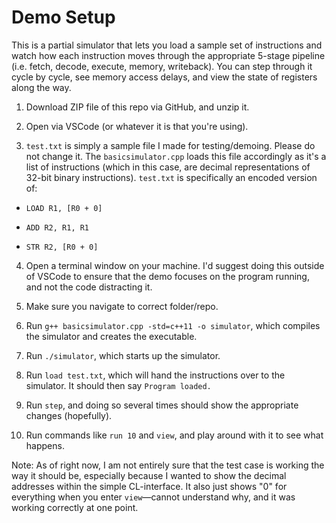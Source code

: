 # Demo Setup #

This is a partial simulator that lets you load a sample set of instructions and watch how each instruction moves through the appropriate 5-stage pipeline (i.e. fetch, decode, execute, memory, writeback). You can step through it cycle by cycle, see memory access delays, and view the state of registers along the way.

1. Download ZIP file of this repo via GitHub, and unzip it.

2. Open via VSCode (or whatever it is that you're using).

3. ```test.txt``` is simply a sample file I made for testing/demoing. Please do not change it. The ```basicsimulator.cpp``` loads this file accordingly as it's a list of instructions (which in this case, are decimal representations of 32-bit binary instructions). ```test.txt``` is specifically an encoded version of:

* ```LOAD R1, [R0 + 0]```

* ```ADD R2, R1, R1```

* ```STR R2, [R0 + 0]```

4. Open a terminal window on your machine. I'd suggest doing this outside of VSCode to ensure that the demo focuses on the program running, and not the code distracting it.

5. Make sure you navigate to correct folder/repo.

6. Run ```g++ basicsimulator.cpp -std=c++11 -o simulator```, which compiles the simulator and creates the executable.

7. Run ```./simulator```, which starts up the simulator.

8. Run ```load test.txt```, which will hand the instructions over to the simulator. It should then say ```Program loaded.```

9. Run ```step```, and doing so several times should show the appropriate changes (hopefully).

10. Run commands like ```run 10``` and ```view```, and play around with it to see what happens.

Note: As of right now, I am not entirely sure that the test case is working the way it should be, especially because I wanted to show the decimal addresses within the simple CL-interface. It also just shows "0" for everything when you enter ```view```—cannot understand why, and it was working correctly at one point.

